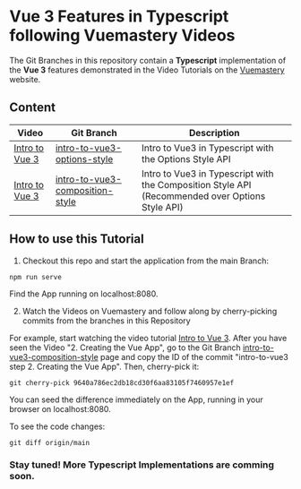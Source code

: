 # Vue 3 Features in Typescript following Vuemastery Videos

The Git Branches in this repository contain a **Typescript** implementation of the **Vue 3** features demonstrated in the Video Tutorials on the [Vuemastery](https://www.vuemastery.com/) website. 

## Content

| Video  | Git Branch | Description |
| ------------- | ------------- | ------------- |
| [Intro to Vue 3](https://www.vuemastery.com/courses/intro-to-vue-3/intro-to-vue3)  | [intro-to-vue3-options-style](https://github.com/jquad-group/vue3demo/commits/intro-to-vue3-options-style)  | Intro to Vue3 in Typescript with the Options Style API|
| [Intro to Vue 3](https://www.vuemastery.com/courses/intro-to-vue-3/intro-to-vue3)  | [intro-to-vue3-composition-style](https://github.com/jquad-group/vue3demo/commits/intro-to-vue3-composition-style)  | Intro to Vue3 in Typescript with the Composition Style API (Recommended over Options Style API) |

## How to use this Tutorial

1) Checkout this repo and start the application from the main Branch:

```
npm run serve
```

Find the App running on localhost:8080. 

2) Watch the Videos on Vuemastery and follow along by cherry-picking commits from the branches in this Repository

For example, start watching the video tutorial [Intro to Vue 3](https://www.vuemastery.com/courses/intro-to-vue-3/intro-to-vue3). After you have seen the Video "2. Creating the Vue App", go to the Git Branch [intro-to-vue3-composition-style](https://github.com/jquad-group/vue3demo/commits/intro-to-vue3-composition-style) page and copy the ID of the commit "intro-to-vue3 step 2. Creating the Vue App". Then, cherry-pick it:

```
git cherry-pick 9640a786ec2db18cd30f6aa83105f7460957e1ef
```

You can seed the difference immediately on the App, running in your browser on localhost:8080. 

To see the code changes:
```
git diff origin/main
```

### Stay tuned! More Typescript Implementations are comming soon.
